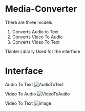 # Media-Converter
There are three models
1. Converts Audio to Text
2. Converts Video To Audio
3. Converts Video To Text

Tkinter Library Used for the interface

# Interface
Audio To Text
![AudioToText](https://github.com/user-attachments/assets/40961127-690b-4852-806d-700299611b4a)

Video To Audio
![VideoToAudio](https://github.com/user-attachments/assets/a8e76944-fb29-414a-a5d9-51ce343d4f72)

Video To Text
![image](https://github.com/user-attachments/assets/9ab145e1-964a-4e02-b740-efc2fe3f0f59)



